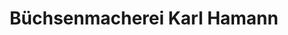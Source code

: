 ---
title: "Büchsenmacherei Karl Hamann"
url: /wolfsburg/buechsenmacherei-karl-hamann/
shop: Waffen
---